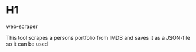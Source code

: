 # H1
web-scraper

This tool scrapes a persons portfolio from IMDB and saves it as a JSON-file so it can be used  